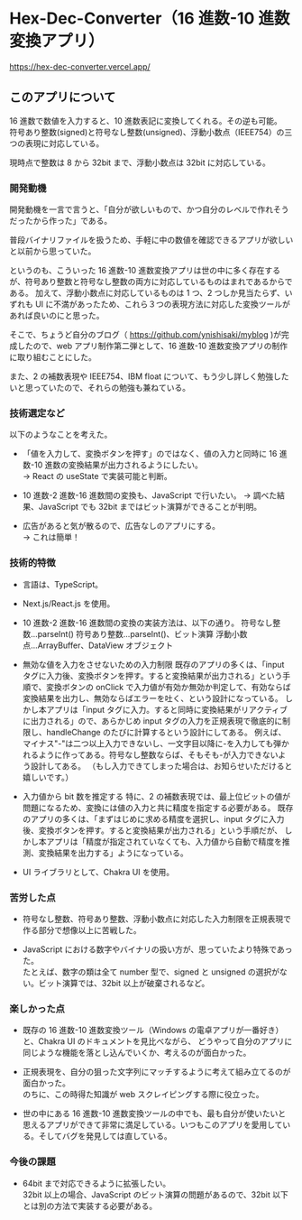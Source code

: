 # Hex-Dec-Converter（16 進数-10 進数変換アプリ）

https://hex-dec-converter.vercel.app/

## このアプリについて

16 進数で数値を入力すると、10 進数表記に変換してくれる。その逆も可能。  
符号あり整数(signed)と符号なし整数(unsigned)、浮動小数点（IEEE754）の三つの表現に対応している。

現時点で整数は 8 から 32bit まで、浮動小数点は 32bit に対応している。

### 開発動機

開発動機を一言で言うと、「自分が欲しいもので、かつ自分のレベルで作れそうだったから作った」である。

普段バイナリファイルを扱うため、手軽に中の数値を確認できるアプリが欲しいと以前から思っていた。

というのも、こういった 16 進数-10 進数変換アプリは世の中に多く存在するが、符号あり整数と符号なし整数の両方に対応しているものはまれであるからである。
加えて、浮動小数点に対応しているものは 1 つ、2 つしか見当たらず、いずれも UI に不満があったため、これら３つの表現方法に対応した変換ツールがあれば良いのにと思った。

そこで、ちょうど自分のブログ（ https://github.com/ynishisaki/myblog )が完成したので、web アプリ制作第二弾として、16 進数-10 進数変換アプリの制作に取り組むことにした。

また、2 の補数表現や IEEE754、IBM float について、もう少し詳しく勉強したいと思っていたので、それらの勉強も兼ねている。

### 技術選定など

以下のようなことを考えた。

-   「値を入力して、変換ボタンを押す」のではなく、値の入力と同時に 16 進数-10 進数の変換結果が出力されるようにしたい。  
    → React の useState で実装可能と判断。

-   10 進数-2 進数-16 進数間の変換も、JavaScript で行いたい。
    → 調べた結果、JavaScript でも 32bit まではビット演算ができることが判明。

-   広告があると気が散るので、広告なしのアプリにする。  
    → これは簡単！

### 技術的特徴

-   言語は、TypeScript。

-   Next.js/React.js を使用。

-   10 進数-2 進数-16 進数間の変換の実装方法は、以下の通り。
    符号なし整数...parseInt()
    符号あり整数...parseInt()、ビット演算
    浮動小数点...ArrayBuffer、DataView オブジェクト

-   無効な値を入力をさせないための入力制限
    既存のアプリの多くは、「input タグに入力後、変換ボタンを押す。すると変換結果が出力される」という手順で、変換ボタンの onClick で入力値が有効か無効か判定して、有効ならば変換結果を出力し、無効ならばエラーを吐く、という設計になっている。
    しかし本アプリは「input タグに入力。すると同時に変換結果がリアクティブに出力される」ので、あらかじめ input タグの入力を正規表現で徹底的に制限し、handleChange のたびに計算するという設計にしてある。
    例えば、マイナス"-"は二つ以上入力できないし、一文字目以降に-を入力しても弾かれるように作ってある。符号なし整数ならば、そもそも-が入力できないよう設計してある。
    （もし入力できてしまった場合は、お知らせいただけると嬉しいです。）

-   入力値から bit 数を推定する
    特に、2 の補数表現では、最上位ビットの値が問題になるため、変換には値の入力と共に精度を指定する必要がある。
    既存のアプリの多くは、「まずはじめに求める精度を選択し、input タグに入力後、変換ボタンを押す。すると変換結果が出力される」という手順だが、
    しかし本アプリは「精度が指定されていなくても、入力値から自動で精度を推測、変換結果を出力する」ようになっている。

-   UI ライブラリとして、Chakra UI を使用。

### 苦労した点

-   符号なし整数、符号あり整数、浮動小数点に対応した入力制限を正規表現で作る部分で想像以上に苦戦した。

-   JavaScript における数字やバイナリの扱い方が、思っていたより特殊であった。  
    たとえば、数字の類は全て number 型で、signed と unsigned の選択がない。ビット演算では、32bit 以上が破棄されるなど。

### 楽しかった点

-   既存の 16 進数-10 進数変換ツール（Windows の電卓アプリが一番好き）と、Chakra UI のドキュメントを見比べながら、
    どうやって自分のアプリに同じような機能を落とし込んでいくか、考えるのが面白かった。

-   正規表現を、自分の狙った文字列にマッチするように考えて組み立てるのが面白かった。  
    のちに、この時得た知識が web スクレイピングする際に役立った。

-   世の中にある 16 進数-10 進数変換ツールの中でも、最も自分が使いたいと思えるアプリができて非常に満足している。いつもこのアプリを愛用している。そしてバグを発見しては直している。

### 今後の課題

-   64bit まで対応できるように拡張したい。  
    32bit 以上の場合、JavaScript のビット演算の問題があるので、32bit 以下とは別の方法で実装する必要がある。
